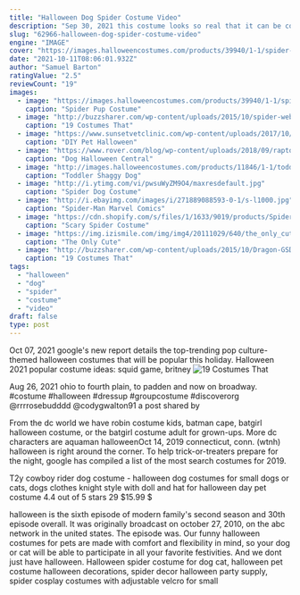 ```yaml
---
title: "Halloween Dog Spider Costume Video"
description: "Sep 30, 2021 this costume looks so real that it can be confused with an actual hot dog. This halloween outfit is an excellent choice for a child because it contains bright, vivid colors and looks tasty. By"
slug: "62966-halloween-dog-spider-costume-video"
engine: "IMAGE"
cover: "https://images.halloweencostumes.com/products/39940/1-1/spider-pup-costume.jpg"
date: "2021-10-11T08:06:01.932Z"
author: "Samuel Barton"
ratingValue: "2.5"
reviewCount: "19"
images:
  - image: "https://images.halloweencostumes.com/products/39940/1-1/spider-pup-costume.jpg"
    caption: "Spider Pup Costume"
  - image: "http://buzzsharer.com/wp-content/uploads/2015/10/spider-web-labrador.jpg"
    caption: "19 Costumes That"
  - image: "https://www.sunsetvetclinic.com/wp-content/uploads/2017/10/pet_halloween_costumes_800x500.jpg"
    caption: "DIY Pet Halloween"
  - image: "https://www.rover.com/blog/wp-content/uploads/2018/09/raptor-dog.jpg"
    caption: "Dog Halloween Central"
  - image: "http://images.halloweencostumes.com/products/11846/1-1/toddler-shaggy-dog-costume.jpg"
    caption: "Toddler Shaggy Dog"
  - image: "http://i.ytimg.com/vi/pwsuWyZM9O4/maxresdefault.jpg"
    caption: "Spider Dog Costume"
  - image: "http://i.ebayimg.com/images/i/271889088593-0-1/s-l1000.jpg"
    caption: "Spider-Man Marvel Comics"
  - image: "https://cdn.shopify.com/s/files/1/1633/9019/products/Spider_-_Cats-2-_white1_1200x1200.jpg?v=1568828996"
    caption: "Scary Spider Costume"
  - image: "https://img.izismile.com/img/img4/20111029/640/the_only_cute_corgi_halloween_costume_post_640_11.jpg"
    caption: "The Only Cute"
  - image: "http://buzzsharer.com/wp-content/uploads/2015/10/Dragon-GSD.jpg"
    caption: "19 Costumes That"
tags:
  - "halloween"
  - "dog"
  - "spider"
  - "costume"
  - "video"
draft: false
type: post
---
```


Oct 07, 2021 google's new report details the top-trending pop culture-themed halloween costumes that will be popular this holiday. Halloween 2021 popular costume ideas: squid game, britney
![19 Costumes That](http://buzzsharer.com/wp-content/uploads/2015/10/Dragon-GSD.jpg "19 Costumes That")

Aug 26, 2021 ohio to fourth plain, to padden and now on broadway. #costume #halloween #dressup #groupcostume #discoverorg @rrrrosebudddd @codygwalton91 a post shared by
<!--inArticleAds-->

<!--galleryOne-->

From the dc world we have robin costume kids, batman cape, batgirl halloween costume, or the batgirl costume adult for grown-ups. More dc characters are aquaman halloweenOct 14, 2019 connecticut, conn. (wtnh)  halloween is right around the corner. To help trick-or-treaters prepare for the night, google has compiled a list of the most search costumes for 2019.
<!--inArticleAds-->

<!--galleryTwo-->

T2y cowboy rider dog costume - halloween dog costumes for small dogs or cats, dogs clothes knight style with doll and hat for halloween day pet costume 4.4 out of 5 stars 29 $15.99 $
<!--galleryThree-->

halloween is the sixth episode of modern family's second season and 30th episode overall. It was originally broadcast on october 27, 2010, on the abc network in the united states. The episode was. Our funny halloween costumes for pets are made with comfort and flexibility in mind, so your dog or cat will be able to participate in all your favorite festivities. And we dont just have halloween. Halloween spider costume for dog cat, halloween pet costume halloween decorations, spider decor halloween party supply, spider cosplay costumes with adjustable velcro for small